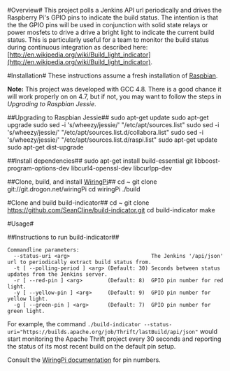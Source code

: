 #Overview#
This project polls a Jenkins API url periodically and drives the Raspberry Pi's GPIO pins to indicate the build status. The intention is that the the GPIO pins will be used in conjunction with solid state relays or power mosfets to drive a drive a bright light to indicate the current build status. This is particularly useful for a team to monitor the build status during continuous integration as described here: [http://en.wikipedia.org/wiki/Build_light_indicator](http://en.wikipedia.org/wiki/Build_light_indicator).

#Installation#
These instructions assume a fresh installation of [Raspbian](http://www.raspbian.org/).

**Note:** This project was developed with GCC 4.8. There is a good chance it will work properly on on 4.7, but if not, you may want to follow the steps in *Upgrading to Raspbian Jessie*.

##Upgrading to Raspbian Jessie##
    sudo apt-get update
    sudo apt-get upgrade
    sudo sed -i 's/wheezy/jessie/' "/etc/apt/sources.list"
    sudo sed -i 's/wheezy/jessie/' "/etc/apt/sources.list.d/collabora.list"
    sudo sed -i 's/wheezy/jessie/' "/etc/apt/sources.list.d/raspi.list"
    sudo apt-get update
    sudo apt-get dist-upgrade

##Install dependencies##
    sudo apt-get install build-essential git libboost-program-options-dev libcurl4-openssl-dev libcurlpp-dev

##Clone, build, and install [WiringPi](http://wiringpi.com/)##
    cd ~
    git clone git://git.drogon.net/wiringPi
    cd wiringPi
    ./build

#Clone and build build-indicator##
    cd ~
    git clone https://github.com/SeanCline/build-indicator.git
	 cd build-indicator
	 make

#Usage#

##Instructions to run build-indicator##

    Commandline parameters:
      --status-uri <arg>                          The Jenkins '/api/json' url to periodically extract build status from.
      -t [ --polling-period ] <arg> (Default: 30) Seconds between status updates from the Jenkins server.
      -r [ --red-pin ] <arg>        (Default: 8)  GPIO pin number for red light.
      -y [ --yellow-pin ] <arg>     (Default: 9)  GPIO pin number for yellow light.
      -g [ --green-pin ] <arg>      (Default: 7)  GPIO pin number for green light.

For example, the command `./build-indicator --status-uri="https://builds.apache.org/job/Thrift/lastBuild/api/json"` would start monitoring the Apache Thrift project every 30 seconds and reporting the status of its most recent build on the default pin setup.

Consult the [WiringPi documentation](http://wiringpi.com/pins/) for pin numbers.
